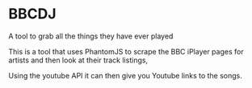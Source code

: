 BBCDJ
=====

A tool to grab all the things they have ever played

This is a tool that uses PhantomJS to scrape the BBC iPlayer pages for artists and then
look at their track listings,

Using the youtube API it can then give you Youtube links to the songs.
